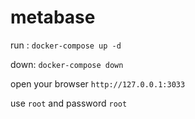 # metabase

run : `docker-compose up -d`

down: `docker-compose down`

open your browser `http://127.0.0.1:3033`

use `root` and password `root`
